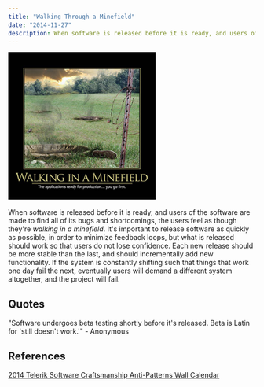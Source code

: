 ```yaml
---
title: "Walking Through a Minefield"
date: "2014-11-27"
description: When software is released before it is ready, and users of the software are made to find all of its bugs and shortcomings, the users feel as though they're walking in a minefield.
---
```


![Walking_In_a_Minefield_Aug_2014](images/Walking_In_a_Minefield_Aug_2014-300x300.png)

When software is released before it is ready, and users of the software are made to find all of its bugs and shortcomings, the users feel as though they're _walking in a minefield_. It's important to release software as quickly as possible, in order to minimize feedback loops, but what is released should work so that users do not lose confidence. Each new release should be more stable than the last, and should incrementally add new functionality. If the system is constantly shifting such that things that work one day fail the next, eventually users will demand a different system altogether, and the project will fail.

## Quotes

"Software undergoes beta testing shortly before it's released. Beta is Latin for 'still doesn't work.'" - Anonymous

## References

[2014 Telerik Software Craftsmanship Anti-Patterns Wall Calendar](http://gear.telerik.com/)
